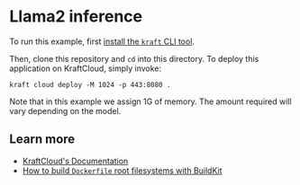 # Llama2 inference

To run this example, first [install the `kraft` CLI tool](https://unikraft.org/docs/cli).

Then, clone this repository and `cd` into this directory.
To deploy this application on KraftCloud, simply invoke:

```
kraft cloud deploy -M 1024 -p 443:8080 .
```

Note that in this example we assign 1G of memory. The amount required
will vary depending on the model.

## Learn more

- [KraftCloud's Documentation](https://docs.kraft.cloud)
- [How to build `Dockerfile` root filesystems with BuildKit](https://unikraft.org/docs/getting-started/integrations/buildkit)
